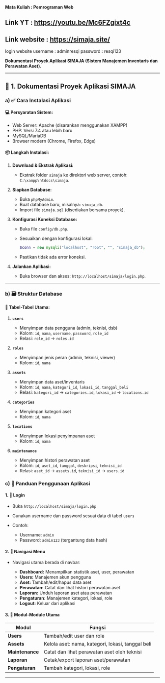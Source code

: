 **Mata Kuliah : Pemrograman Web**

## Link YT : https://youtu.be/Mc6FZgixt4c 
## Link website : https://simaja.site/ 

login website
username : adminresqi
password : resqi123

**Dokumentasi Proyek Aplikasi SIMAJA (Sistem Manajemen Inventaris dan Perawatan Aset)**.

---

## 📝 **1. Dokumentasi Proyek Aplikasi SIMAJA**

### a) ✅ **Cara Instalasi Aplikasi**

#### 💻 Persyaratan Sistem:

* Web Server: Apache (disarankan menggunakan XAMPP)
* PHP: Versi 7.4 atau lebih baru
* MySQL/MariaDB
* Browser modern (Chrome, Firefox, Edge)

#### 📦 Langkah Instalasi:

1. **Download & Ekstrak Aplikasi:**

   * Ekstrak folder `simaja` ke direktori web server, contoh: `C:\xampp\htdocs\simaja`.

2. **Siapkan Database:**

   * Buka `phpMyAdmin`.
   * Buat database baru, misalnya: `simaja_db`.
   * Import file `simaja.sql` (disediakan bersama proyek).

3. **Konfigurasi Koneksi Database:**

   * Buka file `config/db.php`.
   * Sesuaikan dengan konfigurasi lokal:

     ```php
     $conn = new mysqli("localhost", "root", "", "simaja_db");
     ```
   * Pastikan tidak ada error koneksi.

4. **Jalankan Aplikasi:**

   * Buka browser dan akses: `http://localhost/simaja/login.php`.

---

### b) 🗃️ **Struktur Database**

#### 📌 Tabel-Tabel Utama:

1. **`users`**

   * Menyimpan data pengguna (admin, teknisi, dsb)
   * Kolom: `id`, `nama`, `username`, `password`, `role_id`
   * Relasi: `role_id` → `roles.id`

2. **`roles`**

   * Menyimpan jenis peran (admin, teknisi, viewer)
   * Kolom: `id`, `nama`

3. **`assets`**

   * Menyimpan data aset/inventaris
   * Kolom: `id`, `nama`, `kategori_id`, `lokasi_id`, `tanggal_beli`
   * Relasi: `kategori_id` → `categories.id`, `lokasi_id` → `locations.id`

4. **`categories`**

   * Menyimpan kategori aset
   * Kolom: `id`, `nama`

5. **`locations`**

   * Menyimpan lokasi penyimpanan aset
   * Kolom: `id`, `nama`

6. **`maintenance`**

   * Menyimpan histori perawatan aset
   * Kolom: `id`, `aset_id`, `tanggal`, `deskripsi`, `teknisi_id`
   * Relasi: `aset_id` → `assets.id`, `teknisi_id` → `users.id`


### c) 📘 **Panduan Penggunaan Aplikasi**

#### 1. 🔐 **Login**

* Buka `http://localhost/simaja/login.php`
* Gunakan username dan password sesuai data di tabel `users`
* Contoh:

  * Username: `admin`
  * Password: `admin123` (tergantung data hash)

#### 2. 🧭 **Navigasi Menu**

* Navigasi utama berada di navbar:

  * **Dashboard:** Menampilkan statistik aset, user, perawatan
  * **Users:** Manajemen akun pengguna
  * **Aset:** Tambah/edit/hapus data aset
  * **Perawatan:** Catat dan lihat histori perawatan aset
  * **Laporan:** Unduh laporan aset atau perawatan
  * **Pengaturan:** Manajemen kategori, lokasi, role
  * **Logout:** Keluar dari aplikasi

#### 3. 🧩 **Modul-Module Utama**

| Modul           | Fungsi                                            |
| --------------- | ------------------------------------------------- |
| **Users**       | Tambah/edit user dan role                         |
| **Assets**      | Kelola aset: nama, kategori, lokasi, tanggal beli |
| **Maintenance** | Catat dan lihat perawatan aset oleh teknisi       |
| **Laporan**     | Cetak/export laporan aset/perawatan               |
| **Pengaturan**  | Tambah kategori, lokasi, role                     |

---
